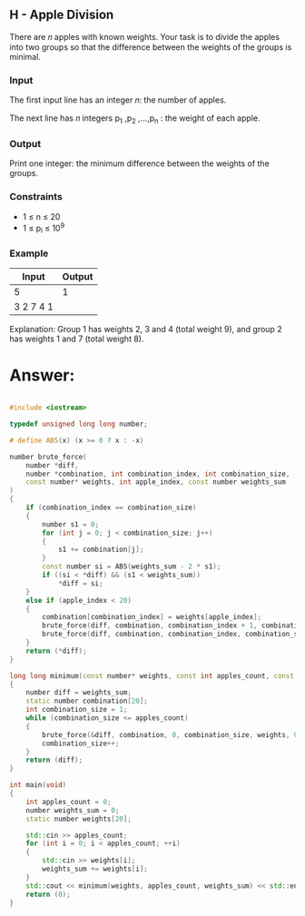 ## H - Apple Division

There are 𝑛 apples with known weights. Your task is to divide the apples into two groups so that the difference between the weights of the groups is minimal.

### Input

The first input line has an integer 𝑛: the number of apples.

The next line has 𝑛 integers p<sub>1</sub> ,p<sub>2</sub> ,…,p<sub>n</sub> : the weight of each apple.

### Output

Print one integer: the minimum difference between the weights of the groups.

### Constraints

- 1 ≤ n ≤ 20
- 1 ≤ p<sub>i</sub> ≤ 10<sup>9</sup>

### Example

| Input            | Output         |
| ---------------- | -------------- |
| 5                | 1              |
| 3 2 7 4 1        |                |

Explanation: Group 1 has weights 2, 3 and 4 (total weight 9), and group 2 has weights 1 and 7 (total weight 8).

# Answer:

```c++

#include <iostream>

typedef unsigned long long number;

# define ABS(x) (x >= 0 ? x : -x)

number brute_force(
    number *diff,
    number *combination, int combination_index, int combination_size,
    const number* weights, int apple_index, const number weights_sum
)
{
    if (combination_index == combination_size)
    {
        number s1 = 0;
        for (int j = 0; j < combination_size; j++)
        {
            s1 += combination[j];
        }
        const number si = ABS(weights_sum - 2 * s1);
        if ((si < *diff) && (s1 < weights_sum))
            *diff = si;
    }
    else if (apple_index < 20)
    {
        combination[combination_index] = weights[apple_index];
        brute_force(diff, combination, combination_index + 1, combination_size, weights, apple_index + 1, weights_sum);
        brute_force(diff, combination, combination_index, combination_size, weights, apple_index + 1, weights_sum);
    }
    return (*diff);
}

long long minimum(const number* weights, const int apples_count, const number weights_sum)
{
    number diff = weights_sum;
    static number combination[20];
    int combination_size = 1;
    while (combination_size <= apples_count)
    {
        brute_force(&diff, combination, 0, combination_size, weights, 0, weights_sum);
        combination_size++;
    }
    return (diff);
}

int main(void)
{
    int apples_count = 0;
    number weights_sum = 0;
    static number weights[20];

    std::cin >> apples_count;
    for (int i = 0; i < apples_count; ++i)
    {
        std::cin >> weights[i];
        weights_sum += weights[i];
    }
    std::cout << minimum(weights, apples_count, weights_sum) << std::endl;
    return (0);
}
```
